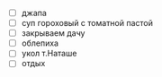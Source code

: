 - [ ] джапа 
- [ ] суп гороховый с томатной пастой
- [ ] закрываем дачу
- [ ] облепиха
- [ ] укол т.Наташе
- [ ] отдых